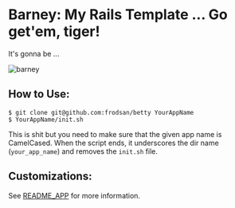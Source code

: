# Barney: My Rails Template ... Go get'em, tiger!

It's gonna be ...

![barney](http://assets.diylol.com/hfs/8bd/e4c/3f0/resized/barney-stinson-meme-generator-legen-dary-d9cba7.jpg)

## How to Use:

    $ git clone git@github.com:frodsan/betty YourAppName
    $ YourAppName/init.sh

This is shit but you need to make sure that the given app name is CamelCased. When
the script ends, it underscores the dir name (`your_app_name`) and removes the
`init.sh` file.

## Customizations:

See [README_APP](https://github.com/frodsan/barney/blob/master/README_APP.md) for more information.
